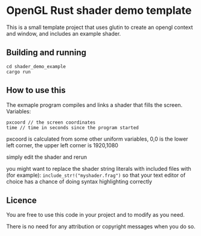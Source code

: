 # OpenGL Rust shader demo template

This is a small template project that uses glutin to create an opengl context and window, and includes an example shader.

## Building and running

    cd shader_demo_example
    cargo run

## How to use this

The exmaple program compiles and links a shader that fills the screen.
Variables:

    pxcoord // the screen coordinates
    time // time in seconds since the program started

pxcoord is calculated from some other uniform variables, 0,0 is the lower left corner, the upper left corner is 1920,1080

simply edit the shader and rerun

you might want to replace the shader string literals with included files with (for example): `include_str!("myshader.frag")`
so that your text editor of choice has a chance of doing syntax highlighting correctly

## Licence

You are free to use this code in your project and to modify as you need.

There is no need for any attribution or copyright messages when you do so.
